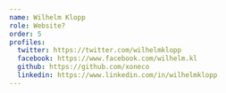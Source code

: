 ```yaml
---
name: Wilhelm Klopp
role: Website?
order: 5
profiles:
  twitter: https://twitter.com/wilhelmklopp
  facebook: https://www.facebook.com/wilhelm.kl
  github: https://github.com/xoneco
  linkedin: https://www.linkedin.com/in/wilhelmklopp
---
```

